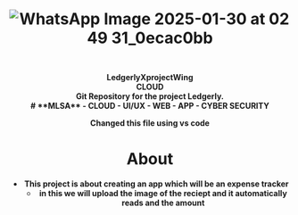 <div align ="center">

  <h1 style="border-bottom: none">
    <b>

![WhatsApp Image 2025-01-30 at 02 49 31_0ecac0bb](https://github.com/user-attachments/assets/1eb69113-453e-43b2-890c-a2bb2073cb00)
</h1>
<br>
LedgerlyXprojectWing
<br>
CLOUD
<br>
Git Repository for the project Ledgerly.
<br>
<body>
  <link src="https://www.google.com/url?sa=i&url=https%3A%2F%2Fblog.codewithdan.com%2Fdocker-for-developers-understanding-the-core-concepts%2F&psig=AOvVaw0nUyD__nhdFR1zEg_im22R&ust=1738345982618000&source=images&cd=vfe&opi=89978449&ved=0CBQQjRxqFwoTCMD4mcuBnosDFQAAAAAdAAAAABAE">
</body>
# **MLSA**
- CLOUD
- UI/UX
- WEB
- APP
- CYBER SECURITY
  
 Changed this file using vs code

# **About**
- This project is about creating an app which will be an expense tracker
  <br>
   - in this we will upload the image of the reciept and it automatically reads and the amount
